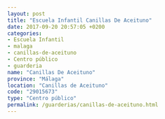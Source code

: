 ```yaml
---
layout: post
title: "Escuela Infantil Canillas De Aceituno"
date: 2017-09-20 20:57:05 +0200
categories:
- Escuela Infantil
- malaga
- canillas-de-aceituno
- Centro público
- guarderia
name: "Canillas De Aceituno"
province: "Málaga"
location: "Canillas de Aceituno"
code: "29015673"
type: "Centro público"
permalink: /guarderias/canillas-de-aceituno.html
---
```

